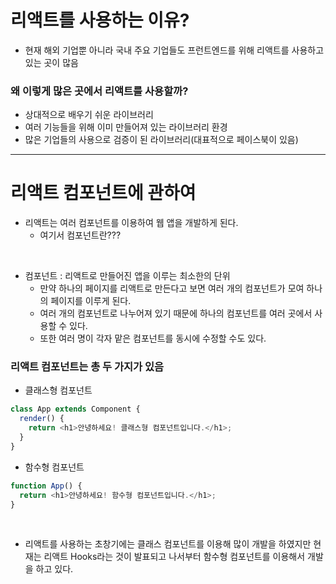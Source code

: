 # 리액트를 사용하는 이유?

- 현재 해외 기업뿐 아니라 국내 주요 기업들도 프런트엔드를 위해 리액트를 사용하고 있는 곳이 많음

### 왜 이렇게 많은 곳에서 리액트를 사용할까?

- 상대적으로 배우기 쉬운 라이브러리
- 여러 기능들을 위해 이미 만들어져 있는 라이브러리 환경
- 많은 기업들의 사용으로 검증이 된 라이브러리(대표적으로 페이스북이 있음)

---

# 리액트 컴포넌트에 관하여

- 리액트는 여러 컴포넌트를 이용하여 웹 앱을 개발하게 된다.
  - 여기서 컴포넌트란???

<br/>

- 컴포넌트 : 리액트로 만들어진 앱을 이루는 최소한의 단위
  - 만약 하나의 페이지를 리액트로 만든다고 보면 여러 개의 컴포넌트가 모여 하나의 페이지를 이루게 된다.
  - 여러 개의 컴포넌트로 나누어져 있기 때문에 하나의 컴포넌트를 여러 곳에서 사용할 수 있다.
  - 또한 여러 명이 각자 맡은 컴포넌트를 동시에 수정할 수도 있다.

### 리액트 컴포넌트는 총 두 가지가 있음

- 클래스형 컴포넌트

```javascript
class App extends Component {
  render() {
    return <h1>안녕하세요! 클래스형 컴포넌트입니다.</h1>;
  }
}
```

- 함수형 컴포넌트

```javascript
function App() {
  return <h1>안녕하세요! 함수형 컴포넌트입니다.</h1>;
}
```

<br/>

- 리액트를 사용하는 초창기에는 클래스 컴포넌트를 이용해 많이 개발을 하였지만 현재는 리액트 Hooks라는 것이 발표되고 나서부터 함수형 컴포넌트를 이용해서 개발을 하고 있다.
